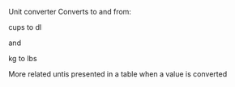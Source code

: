 Unit converter
Converts to and from:

cups to dl 

and

kg to lbs


More related untis presented in a table when a value is converted

